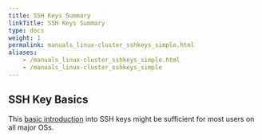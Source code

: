 ```yaml
---
title: SSH Keys Summary
linkTitle: SSH Keys Summary 
type: docs
weight: 1
permalink: manuals_linux-cluster_sshkeys_simple.html
aliases:
    - /manuals_linux-cluster_sshkeys_simple.html
    - /manuals_linux-cluster_sshkeys_simple
---
```


## SSH Key Basics

This [basic introduction](https://hpcc.ucr.edu/manuals/access/login/#ssh-keys) into SSH keys might be sufficient for most users on 
all major OSs.


